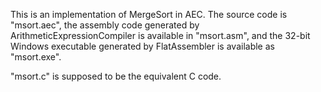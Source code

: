 This is an implementation of MergeSort in AEC. The source code is "msort.aec", the assembly code generated by ArithmeticExpressionCompiler is available in "msort.asm", and the 32-bit Windows executable generated by FlatAssembler is available as "msort.exe".

"msort.c" is supposed to be the equivalent C code.
